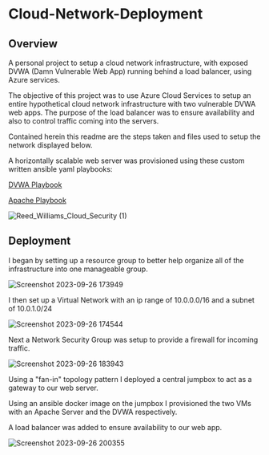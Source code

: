 # Cloud-Network-Deployment
## Overview

A personal project to setup a cloud network infrastructure, with exposed DVWA (Damn Vulnerable Web App) running behind a load balancer, using Azure services.

The objective of this project was to use Azure Cloud Services to setup an entire hypothetical cloud network infrastructure with two vulnerable DVWA web apps. The purpose of the load balancer was to ensure availability and also to control traffic coming into the servers.

Contained herein this readme are the steps taken and files used to setup the network displayed below.

A horizontally scalable web server was provisioned using these custom written ansible yaml playbooks:

[DVWA Playbook](./DVWA_Playbook.yml)

[Apache Playbook](./Apache_Playbook.yml)

![Reed_Williams_Cloud_Security (1)](https://github.com/rwilliams1026/Cloud-Network-Deployment/assets/123021812/7a2b5a5a-7152-4cfd-bd44-881da4b182fd)

## Deployment
I began by setting up a resource group to better help organize all of the infrastructure into one manageable group.

![Screenshot 2023-09-26 173949](https://github.com/rwilliams1026/Cloud-Network-Deployment/assets/123021812/78cb5ca4-98a7-44b0-9901-341af9382292)

I then set up a Virtual Network with an ip range of 10.0.0.0/16 and a subnet of 10.0.1.0/24

![Screenshot 2023-09-26 174544](https://github.com/rwilliams1026/Cloud-Network-Deployment/assets/123021812/3a8e085d-d762-45b9-a807-f2ec51e7f3bb)

Next a Network Security Group was setup to provide a firewall for incoming traffic.

![Screenshot 2023-09-26 183943](https://github.com/rwilliams1026/Cloud-Network-Deployment/assets/123021812/9ad2f54c-66d9-455c-966d-868fde7a4743)

Using a "fan-in" topology pattern I deployed a central jumpbox to act as a gateway to our web server.

Using an ansible docker image on the jumpbox I provisioned the two VMs with an Apache Server and the DVWA respectively.

A load balancer was added to ensure availability to our web app.

![Screenshot 2023-09-26 200355](https://github.com/rwilliams1026/Cloud-Network-Deployment/assets/123021812/4666c860-040c-42e9-b94e-cc238c0c728b)


